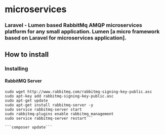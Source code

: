 # microservices
### Laravel - Lumen based RabbitMq AMQP microservices platform for any small application. Lumen [a micro framework based on Laravel for microservices application].

## How to install
### Installing 

#### RabbitMQ Server
```echo "deb http://www.rabbitmq.com/debian/ testing main"  | sudo tee  /etc/apt/sources.list.d/rabbitmq.list > /dev/null
sudo wget http://www.rabbitmq.com/rabbitmq-signing-key-public.asc
sudo apt-key add rabbitmq-signing-key-public.asc
sudo apt-get update
sudo apt-get install rabbitmq-server -y
sudo service rabbitmq-server start
sudo rabbitmq-plugins enable rabbitmq_management
sudo service rabbitmq-server restart```

```composer update``` 


